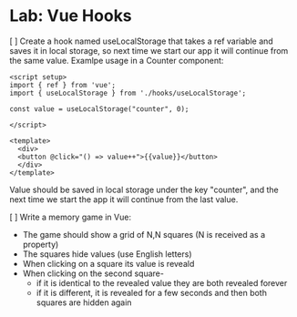 # Lab: Vue Hooks

[ ] Create a hook named useLocalStorage that takes a ref variable and saves it in local storage, so next time we start our app it will continue from the same value. Examlpe usage in a Counter component:

```
<script setup>
import { ref } from 'vue';
import { useLocalStorage } from './hooks/useLocalStorage';

const value = useLocalStorage("counter", 0);

</script>

<template>
  <div>
  <button @click="() => value++">{{value}}</button>
  </div>
</template>
```

Value should be saved in local storage under the key "counter", and the next time we start the app it will continue from the last value.

[ ] Write a memory game in Vue:
  - The game should show a grid of N,N squares (N is received as a property)
  - The squares hide values (use English letters)
  - When clicking on a square its value is reveald
  - When clicking on the second square-
    - if it is identical to the revealed value they are both revealed forever
    - if it is different, it is revealed for a few seconds and then both squares are hidden again

